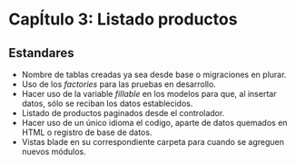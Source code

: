 
# CapÍtulo 3: Listado productos

## Estandares

* Nombre de tablas creadas ya sea desde base o migraciones en plurar.
* Uso de los *factories* para las pruebas en desarrollo.
* Hacer uso de la variable *fillable* en los modelos para que, al insertar datos, sólo se reciban los datos establecidos.
* Listado de productos paginados desde el controlador.
* Hacer uso de un único idioma el codigo, aparte de datos quemados en HTML o registro de base de datos.
* Vistas blade en su correspondiente carpeta para cuando se agreguen nuevos módulos.
